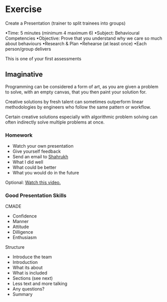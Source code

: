 # Exercise

Create a Presentation (trainer to split trainees into groups)

•Time: 5 minutes (minimum 4 maximum 6)
•Subject: Behavioural Competencies
•Objective: Prove that you understand why we care so much about behaviours
•Research & Plan
•Rehearse (at least once)
•Each person/group delivers

This is one of your first assessments

## Imaginative

Programming can be considered a form of art, as you are given a problem to solve, with an empty canvas, that you then paint your solution for.​

Creative solutions by fresh talent can sometimes outperform linear methodologies by engineers who follow the same pattern or workflow.

Certain creative solutions especially with algorithmic problem solving can often indirectly solve multiple problems at once.

### Homework

- Watch your own presentation
- Give yourself feedback
- Send an email to [Shahrukh](ahskhan@spartaglobal.com)
- What I did well
- What could be better
- What you would do in the future

Optional:
[Watch this video.](https://youtu.be/i9XU6wk_mWY?t=3267)

### Good Presentation Skills

CMADE

- Confidence
- Manner
- Attitude
- Dilligence
- Enthusiasm

Structure

- Introduce the team
- Introduction
- What its about
- What is included
- Sections (see next)
- Less text and more talking
- Any questions?
- Summary
